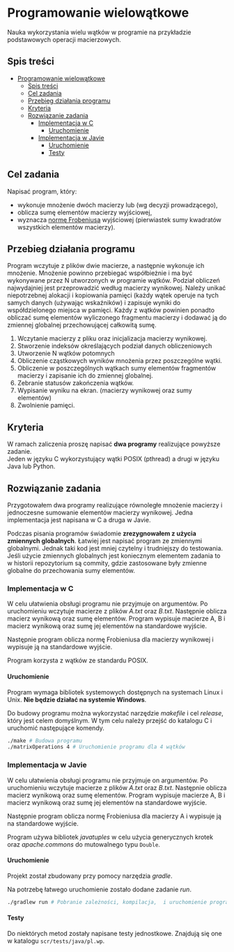 # Programowanie wielowątkowe

Nauka wykorzystania wielu wątków w programie na przykładzie podstawowych operacji macierzowych.

## Spis treści

- [Programowanie wielowątkowe](#programowanie-wielowątkowe)
  - [Spis treści](#spis-treści)
  - [Cel zadania](#cel-zadania)
  - [Przebieg działania programu](#przebieg-działania-programu)
  - [Kryteria](#kryteria)
  - [Rozwiązanie zadania](#rozwiązanie-zadania)
    - [Implementacja w C](#implementacja-w-c)
      - [Uruchomienie](#uruchomienie)
    - [Implementacja w Javie](#implementacja-w-javie)
      - [Uruchomienie](#uruchomienie-1)
      - [Testy](#testy)

## Cel zadania

Napisać program, który:

- wykonuje mnożenie dwóch macierzy lub (wg decyzji prowadzącego),
- oblicza sumę elementów macierzy wyjściowej,
- wyznacza [normę Frobeniusa](http://en.wikipedia.org/wiki/Matrix_norm#Frobenius_norm) wyjściowej (pierwiastek sumy kwadratów wszystkich elementów macierzy).

## Przebieg działania programu

Program wczytuje z plików dwie macierze, a następnie wykonuje ich mnożenie. Mnożenie powinno przebiegać współbieżnie i ma być wykonywane przez N utworzonych w programie wątków. Podział obliczeń najwydajniej jest przeprowadzić według macierzy wynikowej. Należy unikać niepotrzebnej alokacji i kopiowania pamięci (każdy wątek operuje na tych samych danych (używając wskaźników) i zapisuje wyniki do współdzielonego miejsca w pamięci. Każdy z wątków powinien ponadto obliczać sumę elementów wyliczonego fragmentu macierzy i dodawać ją do zmiennej globalnej przechowującej całkowitą sumę.

1. Wczytanie macierzy z pliku oraz inicjalizacja macierzy wynikowej.
2. Stworzenie indeksów określających podział danych obliczeniowych
3. Utworzenie N wątków potomnych
4. Obliczenie cząstkowych wyników mnożenia przez poszczególne wątki.
5. Obliczenie w poszczególnych wątkach sumy elementów fragmentów macierzy i zapisanie ich do zmiennej globalnej.
6. Zebranie statusów zakończenia wątków.
7. Wypisanie wyniku na ekran. (macierzy wynikowej oraz sumy elementów)
8. Zwolnienie pamięci.

## Kryteria

W ramach zaliczenia proszę napisać **dwa programy** realizujące powyższe zadanie.  
Jeden w języku C wykorzystujący wątki POSIX (pthread) a drugi w języku Java lub Python.

## Rozwiązanie zadania

Przygotowałem dwa programy realizujące równoległe mnożenie macierzy i jednoczesne sumowanie elementów macierzy wynikowej. Jedna implementacja jest napisana w C a druga w Javie.

Podczas pisania programów świadomie **zrezygnowałem z użycia zmiennych globalnych**. Łatwiej jest napisać program ze zmiennymi globalnymi. Jednak taki kod jest mniej czytelny i trudniejszy do testowania.  
Jeśli użycie zmiennych globalnych jest koniecznym elementem zadania to w historii repozytorium są commity, gdzie zastosowane były zmienne globalne do przechowania sumy elementów.

### Implementacja w C

W celu ułatwienia obsługi programu nie przyjmuje on argumentów. Po uruchomieniu wczytuje macierze z plików _A.txt_ oraz _B.txt_. Następnie oblicza macierz wynikową oraz sumę elementów. Program wypisuje macierze A, B i macierz wynikową oraz sumę jej elementów na standardowe wyjście.

Następnie program oblicza normę Frobieniusa dla macierzy wynikowej i wypisuje ją na standardowe wyjście.

Program korzysta z wątków ze standardu POSIX.

#### Uruchomienie

Program wymaga bibliotek systemowych dostępnych na systemach Linux i Unix. **Nie będzie działać na systemie Windows**.

Do budowy programu można wykorzystać narzędzie _makefile_ i cel _release_, który jest celem domyślnym. W tym celu należy przejść do katalogu C i uruchomić następujące komendy.

```bash
./make # Budowa programu
./matrixOperations 4 # Uruchomienie programu dla 4 wątków
```

### Implementacja w Javie

W celu ułatwienia obsługi programu nie przyjmuje on argumentów. Po uruchomieniu wczytuje macierze z plików _A.txt_ oraz _B.txt_. Następnie oblicza macierz wynikową oraz sumę elementów. Program wypisuje macierze A, B i macierz wynikową oraz sumę jej elementów na standardowe wyjście.

Następnie program oblicza normę Frobieniusa dla macierzy A i wypisuje ją na standardowe wyjście.

Program używa bibliotek _javatuples_ w celu użycia generycznych krotek oraz _apache.commons_ do mutowalnego typu `Double`.

#### Uruchomienie

Projekt został zbudowany przy pomocy narzędzia _gradle_.

Na potrzebę łatwego uruchomienie zostało dodane zadanie _run_.

```bash
./gradlew run # Pobranie zależności, kompilacja,  i uruchomienie programu
```

#### Testy

Do niektórych metod zostały napisane testy jednostkowe. Znajdują się one w katalogu `scr/tests/java/pl.wp`.
